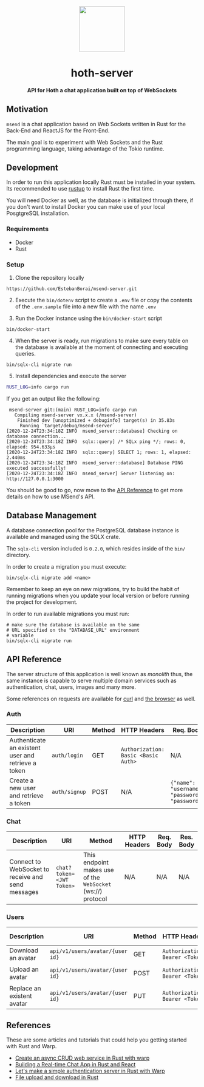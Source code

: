 <div>
  <div align="center" style="display: block; text-align: center;">
    <img src="https://via.placeholder.com/120" height="120" width="120" />
  </div>
  <h1 align="center">hoth-server</h1>
  <h4 align="center">API for Hoth a chat application built on top of WebSockets</h4>
</div>

## Motivation

`msend` is a chat application based on Web Sockets written in Rust
for the Back-End and ReactJS for the Front-End.

The main goal is to experiment with Web Sockets and the Rust programming
language, taking advantage of the Tokio runtime.

## Development

In order to run this application locally Rust must be installed in your system.
Its recommended to use [rustup](https://rustup.rs) to install Rust the first time.

You will need Docker as well, as the database is initialized through there, if you
don't want to install Docker you can make use of your local PosgtgreSQL installation.

### Requirements

- Docker
- Rust

### Setup

1. Clone the repository locally

```shell
https://github.com/EstebanBorai/msend-server.git
```

2. Execute the `bin/dotenv` script to create a `.env` file
or copy the contents of the `.env.sample` file into a new file
with the name `.env`

3. Run the Docker instance using the `bin/docker-start` script

```shell
bin/docker-start
```

4. When the server is ready, run migrations to make sure every
table on the database is available at the moment of connecting and
executing queries.

```shell
bin/sqlx-cli migrate run
```

5. Install dependencies and execute the server

```bash
RUST_LOG=info cargo run
```

If you get an output like the following:

```shell
 msend-server git:(main) RUST_LOG=info cargo run
   Compiling msend-server vx.x.x (/msend-server)
    Finished dev [unoptimized + debuginfo] target(s) in 35.83s
     Running `target/debug/msend-server`
[2020-12-24T23:34:18Z INFO  msend_server::database] Checking on database connection...
[2020-12-24T23:34:18Z INFO  sqlx::query] /* SQLx ping */; rows: 0, elapsed: 954.633µs
[2020-12-24T23:34:18Z INFO  sqlx::query] SELECT 1; rows: 1, elapsed: 2.440ms
[2020-12-24T23:34:18Z INFO  msend_server::database] Database PING executed successfully!
[2020-12-24T23:34:18Z INFO  msend_server] Server listening on: http://127.0.0.1:3000
```

You should be good to go, now move to the [API Reference](#api-reference) to get more
details on how to use MSend's API.

## Database Management

A database connection pool for the PostgreSQL database instance is
available and managed using the SQLX crate.

The `sqlx-cli` version included is `0.2.0`, which resides inside of the
`bin/` directory.

In order to create a migration you must execute:

```shell
bin/sqlx-cli migrate add <name>
```

Remember to keep an eye on new migrations, try to build the habit of
running migrations when you update your local version or before running
the project for development.

In order to run available migrations you must run:

```shell
# make sure the database is available on the same
# URL specified on the "DATABASE_URL" environment
# variable
bin/sqlx-cli migrate run
```

## API Reference

The server structure of this application is well known as _monolith_
thus, the same instance is capable to serve multiple domain services
such as authentication, chat, users, images and many more.

Some references on requests are available for [curl](https://github.com/EstebanBorai/msend-server/blob/main/docs/curl-requests.md) and [the browser](https://github.com/EstebanBorai/msend-server/blob/main/docs/browser-requests.md) as well.

### Auth

Description | URI | Method | HTTP Headers | Req. Body | Res. Body
--- | --- | --- | --- | --- | ---
Authenticate an existent user and retrieve a token | `auth/login` | GET | `Authorization: Basic <Basic Auth>` | N/A | `{"status_code": <status code>, "payload": { "token": <JWT Token> }}`
Create a new user and retrieve a token | `auth/signup` | POST | N/A | `{"name": "username", "password": "password"}` | `{"status_code": <status code>, "payload": { "token": <JWT Token> }}`

### Chat

Description | URI | Method | HTTP Headers | Req. Body | Res. Body
--- | --- | --- | --- | --- | ---
Connect to WebSocket to receive and send messages | `chat?token=<JWT Token>` | This endpoint makes use of the `WebSocket` (ws://) protocol | N/A | N/A | N/A

### Users

Description | URI | Method | HTTP Headers | Req. Body | Res. Body
--- | --- | --- | --- | --- | ---
Download an avatar | `api/v1/users/avatar/{user id}` | GET | `Authorization: Bearer <Token>` | N/A | `<File>`
Upload an avatar | `api/v1/users/avatar/{user id}` | POST | `Authorization: Bearer <Token>` | `FormData: image=<File>` | `<File>`
Replace an existent avatar | `api/v1/users/avatar/{user id}` | PUT | `Authorization: Bearer <Token>` | `FormData: image=<File>` | `<File>`

## References

These are some articles and tutorials that could help you getting
started with Rust and Warp.

* [Create an async CRUD web service in Rust with warp](https://blog.logrocket.com/create-an-async-crud-web-service-in-rust-with-warp/)
* [Building a Real-time Chat App in Rust and React](https://outcrawl.com/rust-react-realtime-chat)
* [Let's make a simple authentication server in Rust with Warp](https://blog.joco.dev/posts/warp_auth_server_tutorial)
* [File upload and download in Rust](https://blog.logrocket.com/file-upload-and-download-in-rust/)
